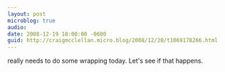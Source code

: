```yaml
---
layout: post
microblog: true
audio: 
date: 2008-12-19 18:00:00 -0600
guid: http://craigmcclellan.micro.blog/2008/12/20/t1069178266.html
---
```

really needs to do some wrapping today.  Let's see if that happens.
